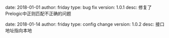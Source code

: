 date: 2018-01-01
author: friday
type: bug fix
version: 1.0.1
desc: 修复了Prelogic中正则匹配不正确的问题

date: 2018-01-14
author: friday
type: config change
version: 1.0.2
desc: 接口地址指向本地
